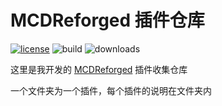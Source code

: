 # MCDReforged 插件仓库

[![license](https://img.shields.io/github/license/AnzhiZhang/MCDReforgedPlugins)](https://github.com/AnzhiZhang/MCDReforgedPlugins/blob/master/LICENSE)
![build](https://img.shields.io/github/workflow/status/AnzhiZhang/MCDReforgedPlugins/Release%20Please)
![downloads](https://img.shields.io/github/downloads/AnzhiZhang/MCDReforgedPlugins/total)

这里是我开发的 [MCDReforged](https://github.com/Fallen-Breath/MCDReforged) 插件收集仓库

一个文件夹为一个插件，每个插件的说明在文件夹内
